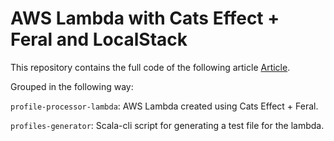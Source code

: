 
# AWS Lambda with Cats Effect + Feral and LocalStack

This repository contains the full code of the following article [Article](https://www.fullstacklabs.co/blog/).

Grouped in the following way:

`profile-processor-lambda`: AWS Lambda created using Cats Effect + Feral.

`profiles-generator`: Scala-cli script for generating a test file for the lambda.
